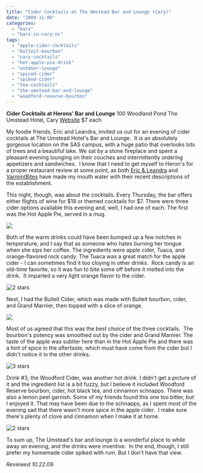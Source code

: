 ```yaml
---
title: "Cider Cocktails at The Umstead Bar and Lounge (Cary)"
date: "2009-11-06"
categories: 
  - "bars"
  - "bars-in-cary-nc"
tags: 
  - "apple-cider-cocktails"
  - "bulleit-bourbon"
  - "cary-cocktails"
  - "hot-apple-pie-drink"
  - "outdoor-lounge"
  - "spiced-cider"
  - "spiked-cider"
  - "tea-cocktails"
  - "the-umstead-bar-and-lounge"
  - "woodford-reserve-bourbon"
---
```


**Cider Cocktails at Herons' Bar and Lounge** 100 Woodland Pond The Umstead Hotel, Cary [Website](http://www.heronsrestaurant.com/the_bar/) $7 each

My foodie friends, Eric and Leandra, invited us out for an evening of cider cocktails at The Umstead Hotel's Bar and Lounge.  It is an absolutely gorgeous location on the SAS campus, with a huge patio that overlooks lots of trees and a beautiful lake. We sat by a stone fireplace and spent a pleasant evening lounging on their couches and intermittently ordering appetizers and sandwiches.  I know that I need to get myself to Heron's for a proper restaurant review at some point, as both [Eric & Leandra](http://www.ericandleandra.com/wp/2009/09/29/a-very-relaxing-morning/) and [VarmintBites](http://varmintbites.com/2009/10/18/a-stage-in-herons-part-1/) have made my mouth water with their recent descriptions of the establishment.

This night, though, was about the cocktails. Every Thursday, the bar offers either flights of wine for $18 or themed cocktails for $7. There were three cider options available this evening and, well, I had one of each. The first was the Hot Apple Pie, served in a mug.

![](http://www.thegourmez.com/gourmez/photos/umstead001.jpg)

Both of the warm drinks could have been bumped up a few notches in temperature, and I say that as someone who hates burning her tongue when she sips her coffee. The ingredients were apple cider, Tuaca, and orange-flavored rock candy. The Tuaca was a great match for the apple cider - I can sometimes find it too cloying in other drinks.  Rock candy is an old-time favorite, so it was fun to bite some off before it melted into the drink.  It imparted a very light orange flavor to the cider.

![2 stars](http://s3.amazonaws.com/thegourmez-wpmedia/2009/02/rating_chicken11.gif "rating_chicken11")

Next, I had the Bulleit Cider, which was made with Bulleit bourbon, cider, and Grand Marnier, then topped with a slice of orange.

![](http://www.thegourmez.com/gourmez/photos/umstead002.jpg)

Most of us agreed that this was the best choice of the three cocktails.  The bourbon's potency was smoothed out by the cider and Grand Marnier. The taste of the apple was subtler here than in the Hot Apple Pie and there was a hint of spice in the aftertaste, which must have come from the cider but I didn't notice it in the other drinks.

![3 stars](http://s3.amazonaws.com/thegourmez-wpmedia/2009/02/rating_avocado1.gif "rating_avocado1")

Drink #3, the Woodford Cider, was another hot drink. I didn't get a picture of it and the ingredient list is a bit fuzzy, but I believe it included Woodford Reserve bourbon, cider, hot black tea, and cinnamon schnapps. There was also a lemon peel garnish. Some of my friends found this one too bitter, but I enjoyed it. That may have been due to the schnapps, as I spent most of the evening sad that there wasn't more spice in the apple cider.  I make sure there's plenty of clove and cinnamon when I make it at home.

![2 stars](http://s3.amazonaws.com/thegourmez-wpmedia/2009/02/rating_chicken11.gif "rating_chicken11")

To sum up, The Umstead's bar and lounge is a wonderful place to while away an evening, and the drinks were inventive.  In the end, though, I still prefer my homemade cider spiked with rum. But I don't have that view.

_Reviewed 10.22.09._

